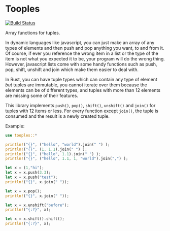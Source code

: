 # Tooples

[![Build Status](https://travis-ci.org/cjdelisle/tooples.rs.svg?branch=master)](https://travis-ci.org/cjdelisle/tooples.rs)

Array functions for tuples.

In dynamic languages like javascript, you can just make an array of any types of elements
and then push and pop anything you want, to and from it. Of course, if ever you reference
the wrong item in a list or the type of the item is not what you expected it to be, your
program will do the wrong thing. However, javascript lists come with some handy functions
such as push, pop, shift, unshift and join which make them easier to deal with.

In Rust, you can have tuple types which can contain any type of element *but* tuples are
immutable, you cannot iterate over them because the elements can be of different types,
and tuples with more than 12 elements are missing some of their features.

This library implements `push()`, `pop()`, `shift()`, `unshift()` and `join()` for tuples
with 12 items or less. For every function except `join()`, the tuple is consumed and the
result is a newly created tuple.

Example:

```rust
use tooples::*

println!("{}", ("hello", "world").join(" ") );
println!("{}", (1, 1.1).join(" ") );
println!("{}", ("hello", 1.1).join(" ") );
println!("{}", ("hello", 1.1, 1, "world").join(",") );

let x = (1,"hi");
let x = x.push(3.3);
let x = x.push("test");
println!("{}", x.join(" "));

let x = x.pop();
println!("{}", x.join(" "));

let x = x.unshift("before");
println!("{:?}", x);

let x = x.shift().shift();
println!("{:?}", x);
```